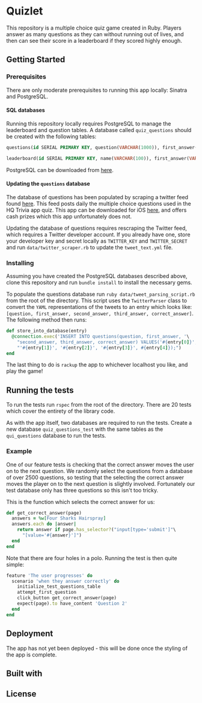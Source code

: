 # Quizlet

This repository is a multiple choice quiz game created in Ruby. Players answer as many questions as they can without running out of lives, and then can see their score in a leaderboard if they scored highly enough.
## Getting Started


### Prerequisites

There are only moderate prerequisites to running this app locally: Sinatra and PostgreSQL.

#### SQL databases
Running this repository locally requires PostgreSQL to manage the leaderboard
and question tables. A database called `quiz_questions` should be created with
the following tables:

```sql
questions(id SERIAL PRIMARY KEY, question(VARCHAR(1000)), first_answer(VARCHAR(100)), second_answer(VARCHAR(100)), third_answer(VARCHAR(100)), correct_answer(INTEGER))
```

```sql
leaderboard(id SERIAL PRIMARY KEY, name(VARCHAR(100)), first_answer(VARCHAR(1000)), score(INTEGER))
```

PostgreSQL can be downloaded from [here](https://www.postgresql.org/download/).

#### Updating the `questions` database

The database of questions has been populated by scraping a twitter feed found [here](https://twitter.com/HQTriviaScribe). This feed posts daily the multiple choice questions used in the HQ Trivia app quiz. This app can be downloaded for iOS [here](https://itunes.apple.com/gb/app/hq-live-trivia-game-show/id1232278996?mt=8), and offers cash prizes which this app unfortunately does not.

Updating the database of questions requires rescraping the Twitter feed, which requires a Twitter developer account. If you already have one, store your developer key and secret locally as `TWITTER_KEY` and `TWITTER_SECRET` and run `data/twitter_scraper.rb` to update the `tweet_text.yml` file.

### Installing

Assuming you have created the PostgreSQL databases described above, clone this repository and run `bundle install` to install the necessary gems.

To populate the questions database run `ruby data/tweet_parsing_script.rb` from the root of the directory. This script uses the `TwitterParser` class to convert the `YAML` representations of the tweets to an entry which looks like: `[question, first_answer, second_answer, third_answer, correct_answer]`. The following method then runs:

```ruby
def store_into_database(entry)
  @connection.exec('INSERT INTO questions(question, first_answer, '\
    "second_answer, third_answer, correct_answer) VALUES('#{entry[0]}', "\
    "'#{entry[1]}', '#{entry[2]}', '#{entry[3]}', #{entry[4]});")
end
```

The last thing to do is `rackup` the app to whichever localhost you like, and play the game!

## Running the tests

To run the tests run `rspec` from the root of the directory. There are 20 tests which cover the entirety of the library code.

As with the app itself, two databases are required to run the tests. Create a new database `quiz_questions_test` with the same tables as the `qui_questions` database to run the tests.

### Example

One of our feature tests is checking that the correct answer moves the user on to the next question. We randomly select the questions from a database of over 2500 questions, so testing that the selecting the correct answer moves the player on to the next question is slightly involved. Fortunately our test database only has three questions so this isn't too tricky.

This is the function which selects the correct answer for us:

```ruby
def get_correct_answer(page)
  answers = %w[Four Sharks Hairspray]
  answers.each do |answer|
    return answer if page.has_selector?("input[type='submit']"\
      "[value='#{answer}']")
  end
end
```
Note that there are four holes in a polo. Running the test is then quite simple:
```ruby
feature 'The user progresses' do
  scenario 'when they answer correctly' do
    initialize_test_questions_table
    attempt_first_question
    click_button get_correct_answer(page)
    expect(page).to have_content 'Question 2'
  end
end
```

## Deployment

The app has not yet been deployed - this will be done once the styling of the app is complete.

## Built with

## License
